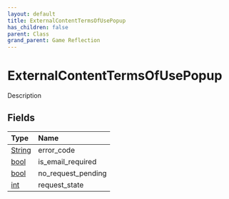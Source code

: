 ```yaml
---
layout: default
title: ExternalContentTermsOfUsePopup
has_children: false
parent: Class
grand_parent: Game Reflection
---
```

# ExternalContentTermsOfUsePopup
Description 

## Fields
| Type | Name |
|:-------------|:--------------|
| [String](/game-reflection/components/string.md) | error_code |
| [bool](/game-reflection/components/bool.md) | is_email_required |
| [bool](/game-reflection/components/bool.md) | no_request_pending |
| [int](/game-reflection/enums/int.md) | request_state |
